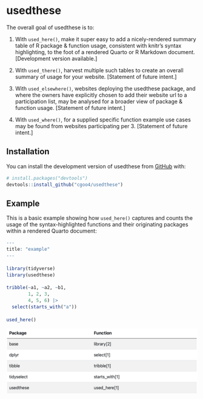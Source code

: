 
<!-- README.md is generated from README.Rmd. Please edit that file -->

# usedthese

<!-- badges: start -->
<!-- badges: end -->

The overall goal of usedthese is to:

1.  With `used_here()`, make it super easy to add a nicely-rendered
    summary table of R package & function usage, consistent with knitr’s
    syntax highlighting, to the foot of a rendered Quarto or R Markdown
    document. \[Development version available.\]

2.  With `used_there()`, harvest multiple such tables to create an
    overall summary of usage for your website. \[Statement of future
    intent.\]

3.  With `used_elsewhere()`, websites deploying the usedthese package,
    and where the owners have explicitly chosen to add their website url
    to a participation list, may be analysed for a broader view of
    package & function usage. \[Statement of future intent.\]

4.  With `used_where()`, for a supplied specific function example use
    cases may be found from websites participating per 3. \[Statement of
    future intent.\]

## Installation

You can install the development version of usedthese from
[GitHub](https://github.com/) with:

``` r
# install.packages("devtools")
devtools::install_github("cgoo4/usedthese")
```

## Example

This is a basic example showing how `used_here()` captures and counts
the usage of the syntax-highlighted functions and their originating
packages within a rendered Quarto document:

``` r
---
title: "example"
---
  
library(tidyverse)
library(usedthese)

tribble(~a1, ~a2, ~b1,
        1, 2, 3,
        4, 5, 6) |> 
  select(starts_with("a"))

used_here()
```

![](images/image-1783659192.png)
